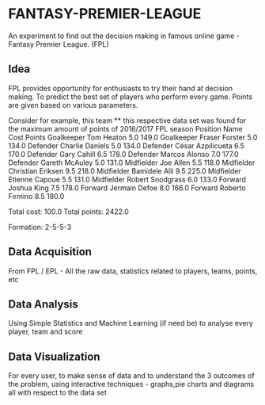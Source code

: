 # FANTASY-PREMIER-LEAGUE

 An experiment to find out the decision making in famous online game - Fantasy Premier League. (FPL)

## Idea
FPL provides opportunity for enthusiasts to try their hand at decision making.
To predict the best set of players who perform every game.
Points are given based on various parameters.

Consider for example, this team
** this respective data set was found for the maximum amount of points of 2016/2017 FPL season
Position               Name  Cost  Points
Goalkeeper         Tom Heaton   5.0   149.0
Goalkeeper     Fraser Forster   5.0   134.0
  Defender    Charlie Daniels   5.0   134.0
  Defender  César Azpilicueta   6.5   170.0
  Defender        Gary Cahill   6.5   178.0
  Defender      Marcos Alonso   7.0   177.0
  Defender     Gareth McAuley   5.0   131.0
Midfielder          Joe Allen   5.5   118.0
Midfielder  Christian Eriksen   9.5   218.0
Midfielder      Bamidele Alli   9.5   225.0
Midfielder     Etienne Capoue   5.5   131.0
Midfielder   Robert Snodgrass   6.0   133.0
   Forward        Joshua King   7.5   178.0
   Forward      Jermain Defoe   8.0   166.0
   Forward    Roberto Firmino   8.5   180.0

Total cost:     100.0
Total points:   2422.0


Formation:      2-5-5-3


## Data Acquisition
From FPL / EPL - All the raw data, statistics related to players, teams, points, etc

## Data Analysis
Using Simple Statistics and Machine Learning (if need be) to analyse every player, team and score

## Data Visualization
For every user, to make sense of data and to understand the 3 outcomes of the problem, using interactive techniques - graphs,pie charts and diagrams all with respect to the data set 


